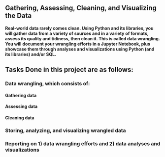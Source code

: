 ## Gathering, Assessing, Cleaning, and Visualizing the Data

#### Real-world data rarely comes clean. Using Python and its libraries, you will gather data from a variety of sources and in a variety of formats, assess its quality and tidiness, then clean it. This is called data wrangling. You will document your wrangling efforts in a Jupyter Notebook, plus showcase them through analyses and visualizations using Python (and its libraries) and/or SQL.

## Tasks Done in this project are as follows:

### Data wrangling, which consists of:
#### Gathering data
#### Assessing data
#### Cleaning data

### Storing, analyzing, and visualizing  wrangled data
### Reporting on 1) data wrangling efforts and 2) data analyses and visualizations
